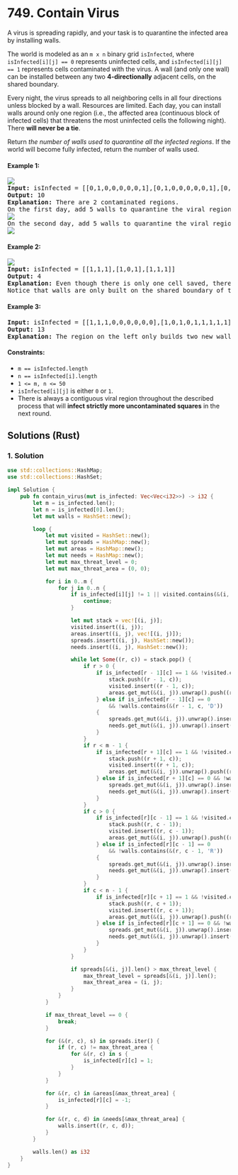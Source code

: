 # 749. Contain Virus
A virus is spreading rapidly, and your task is to quarantine the infected area by installing walls.

The world is modeled as an `m x n` binary grid `isInfected`, where `isInfected[i][j] == 0` represents uninfected cells, and `isInfected[i][j] == 1` represents cells contaminated with the virus. A wall (and only one wall) can be installed between any two **4-directionally** adjacent cells, on the shared boundary.

Every night, the virus spreads to all neighboring cells in all four directions unless blocked by a wall. Resources are limited. Each day, you can install walls around only one region (i.e., the affected area (continuous block of infected cells) that threatens the most uninfected cells the following night). There **will never be a tie**.

Return *the number of walls used to quarantine all the infected regions*. If the world will become fully infected, return the number of walls used.

#### Example 1:
<pre>
<img src="https://assets.leetcode.com/uploads/2021/06/01/virus11-grid.jpg">
<strong>Input:</strong> isInfected = [[0,1,0,0,0,0,0,1],[0,1,0,0,0,0,0,1],[0,0,0,0,0,0,0,1],[0,0,0,0,0,0,0,0]]
<strong>Output:</strong> 10
<strong>Explanation:</strong> There are 2 contaminated regions.
On the first day, add 5 walls to quarantine the viral region on the left. The board after the virus spreads is:
<img src="https://assets.leetcode.com/uploads/2021/06/01/virus12edited-grid.jpg">
On the second day, add 5 walls to quarantine the viral region on the right. The virus is fully contained.
<img src="https://assets.leetcode.com/uploads/2021/06/01/virus13edited-grid.jpg">
</pre>

#### Example 2:
<pre>
<img src="https://assets.leetcode.com/uploads/2021/06/01/virus2-grid.jpg">
<strong>Input:</strong> isInfected = [[1,1,1],[1,0,1],[1,1,1]]
<strong>Output:</strong> 4
<strong>Explanation:</strong> Even though there is only one cell saved, there are 4 walls built.
Notice that walls are only built on the shared boundary of two different cells.
</pre>

#### Example 3:
<pre>
<strong>Input:</strong> isInfected = [[1,1,1,0,0,0,0,0,0],[1,0,1,0,1,1,1,1,1],[1,1,1,0,0,0,0,0,0]]
<strong>Output:</strong> 13
<strong>Explanation:</strong> The region on the left only builds two new walls.
</pre>

#### Constraints:
* `m == isInfected.length`
* `n == isInfected[i].length`
* `1 <= m, n <= 50`
* `isInfected[i][j]` is either `0` or `1`.
* There is always a contiguous viral region throughout the described process that will **infect strictly more uncontaminated squares** in the next round.

## Solutions (Rust)

### 1. Solution
```Rust
use std::collections::HashMap;
use std::collections::HashSet;

impl Solution {
    pub fn contain_virus(mut is_infected: Vec<Vec<i32>>) -> i32 {
        let m = is_infected.len();
        let n = is_infected[0].len();
        let mut walls = HashSet::new();

        loop {
            let mut visited = HashSet::new();
            let mut spreads = HashMap::new();
            let mut areas = HashMap::new();
            let mut needs = HashMap::new();
            let mut max_threat_level = 0;
            let mut max_threat_area = (0, 0);

            for i in 0..m {
                for j in 0..n {
                    if is_infected[i][j] != 1 || visited.contains(&(i, j)) {
                        continue;
                    }

                    let mut stack = vec![(i, j)];
                    visited.insert((i, j));
                    areas.insert((i, j), vec![(i, j)]);
                    spreads.insert((i, j), HashSet::new());
                    needs.insert((i, j), HashSet::new());

                    while let Some((r, c)) = stack.pop() {
                        if r > 0 {
                            if is_infected[r - 1][c] == 1 && !visited.contains(&(r - 1, c)) {
                                stack.push((r - 1, c));
                                visited.insert((r - 1, c));
                                areas.get_mut(&(i, j)).unwrap().push((r - 1, c));
                            } else if is_infected[r - 1][c] == 0
                                && !walls.contains(&(r - 1, c, 'D'))
                            {
                                spreads.get_mut(&(i, j)).unwrap().insert((r - 1, c));
                                needs.get_mut(&(i, j)).unwrap().insert((r - 1, c, 'D'));
                            }
                        }
                        if r < m - 1 {
                            if is_infected[r + 1][c] == 1 && !visited.contains(&(r + 1, c)) {
                                stack.push((r + 1, c));
                                visited.insert((r + 1, c));
                                areas.get_mut(&(i, j)).unwrap().push((r + 1, c));
                            } else if is_infected[r + 1][c] == 0 && !walls.contains(&(r, c, 'D')) {
                                spreads.get_mut(&(i, j)).unwrap().insert((r + 1, c));
                                needs.get_mut(&(i, j)).unwrap().insert((r, c, 'D'));
                            }
                        }
                        if c > 0 {
                            if is_infected[r][c - 1] == 1 && !visited.contains(&(r, c - 1)) {
                                stack.push((r, c - 1));
                                visited.insert((r, c - 1));
                                areas.get_mut(&(i, j)).unwrap().push((r, c - 1));
                            } else if is_infected[r][c - 1] == 0
                                && !walls.contains(&(r, c - 1, 'R'))
                            {
                                spreads.get_mut(&(i, j)).unwrap().insert((r, c - 1));
                                needs.get_mut(&(i, j)).unwrap().insert((r, c - 1, 'R'));
                            }
                        }
                        if c < n - 1 {
                            if is_infected[r][c + 1] == 1 && !visited.contains(&(r, c + 1)) {
                                stack.push((r, c + 1));
                                visited.insert((r, c + 1));
                                areas.get_mut(&(i, j)).unwrap().push((r, c + 1));
                            } else if is_infected[r][c + 1] == 0 && !walls.contains(&(r, c, 'R')) {
                                spreads.get_mut(&(i, j)).unwrap().insert((r, c + 1));
                                needs.get_mut(&(i, j)).unwrap().insert((r, c, 'R'));
                            }
                        }
                    }

                    if spreads[&(i, j)].len() > max_threat_level {
                        max_threat_level = spreads[&(i, j)].len();
                        max_threat_area = (i, j);
                    }
                }
            }

            if max_threat_level == 0 {
                break;
            }

            for (&(r, c), s) in spreads.iter() {
                if (r, c) != max_threat_area {
                    for &(r, c) in s {
                        is_infected[r][c] = 1;
                    }
                }
            }

            for &(r, c) in &areas[&max_threat_area] {
                is_infected[r][c] = -1;
            }

            for &(r, c, d) in &needs[&max_threat_area] {
                walls.insert((r, c, d));
            }
        }

        walls.len() as i32
    }
}
```
